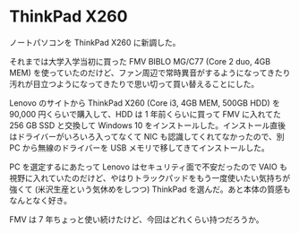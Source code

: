# ThinkPad X260

ノートパソコンを ThinkPad X260 に新調した。

それまでは大学入学当初に買った FMV BIBLO MG/C77 (Core 2 duo, 4GB MEM) を使っていたのだけど、ファン周辺で常時異音がするようになってきたり汚れが目立つようになってきたりで思い切って買い替えることにした。

Lenovo のサイトから ThinkPad X260 (Core i3, 4GB MEM, 500GB HDD) を 90,000 円くらいで購入して、HDD は 1 年前くらいに買って FMV に入れてた 256 GB SSD と交換して Windows 10 をインストールした。インストール直後はドライバーがいろいろ入ってなくて NIC も認識してくれてなかったので、別 PC から無線のドライバーを USB メモリで移してきてインストールした。

PC を選定するにあたって Lenovo はセキュリティ面で不安だったので VAIO も視野に入れていたのだけど、やはりトラックパッドをもう一度使いたい気持ちが強くて (米沢生産という気休めをしつつ) ThinkPad を選んだ。あと本体の質感もなんとなく好き。

FMV は 7 年ちょっと使い続けたけど、今回はどれくらい持つだろうか。
